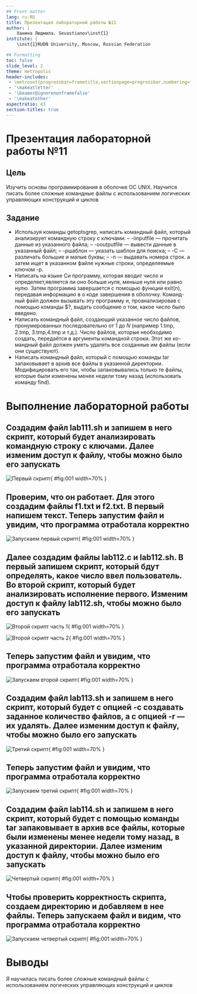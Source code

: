 ```yaml
---
## Front matter
lang: ru-RU
title: Презентация лабораторной работы №11
author: |
	Ханина Людмила. Sevastianov\inst{1}
institute: |
	\inst{1}RUDN University, Moscow, Russian Federation

## Formatting
toc: false
slide_level: 2
theme: metropolis
header-includes: 
 - \metroset{progressbar=frametitle,sectionpage=progressbar,numbering=fraction}
 - '\makeatletter'
 - '\beamer@ignorenonframefalse'
 - '\makeatother'
aspectratio: 43
section-titles: true
---
```


# Презентация лабораторной работы №11

## Цель

Изучить основы программирования в оболочке ОС UNIX. Научится писать более сложные командные файлы с использованием логических управляющих конструкций и циклов

## Задание

* Используя команды getoptsgrep, написать командный файл, который анализирует командную строку с ключами:
– -iinputfile — прочитать данные из указанного файла; 
– -ooutputfile — вывести данные в указанный файл;
– -pшаблон — указать шаблон для поиска;
– -C — различать большие и малые буквы;
– -n — выдавать номера строк.
а затем ищет в указанном файле нужные строки, определяемые ключом -p.
* Написать на языке Си программу, которая вводит число и определяет,является ли оно больше нуля, меньше нуля или равно нулю. Затем программа завершается с помощью функции exit(n), передавая информацию в о коде завершения в оболочку. Команд- ный файл должен вызывать эту программу и, проанализировав с помощью команды $?, выдать сообщение о том, какое число было введено.
* Написать командный файл, создающий указанное число файлов, пронумерованных последовательно от 1 до 𝑁 (например 1.tmp, 2.tmp, 3.tmp,4.tmp и т.д.). Число файлов, которые необходимо создать, передаётся в аргументы командной строки. Этот же ко- мандный файл должен уметь удалять все созданные им файлы (если они существуют).
* Написать командный файл, который с помощью команды tar запаковывает в архив все файлы в указанной директории. Модифицировать его так, чтобы запаковывались только те файлы, которые были изменены менее недели тому назад (использовать команду find).

# Выполнение лабораторной работы

## Cоздадим файл lab111.sh и запишем в него скрипт, который будет анализировать командную строку с ключами. Далее изменим доступ к файлу, чтобы можно было его запускать

![Первый скрипт](image/1.1.png){ #fig:001 width=70% }

## Проверим, что он работает. Для этого создадим файлы f1.txt и f2.txt. В первый напишем текст. Теперь запустим файл и увидим, что программа отработала корректно

![Запускаем первый скрипт](image/1.2.png){ #fig:001 width=70% }

## Далее создадим файлы lab112.c и lab112.sh. В первый запишем скрипт, который бдут определять, какое число ввел пользователь. Во второй скрипт, который будет анализировать исполнение первого. Изменим доступ к файлу lab112.sh, чтобы можно было его запускать

![Второй скрипт часть 1](image/2.1.png){ #fig:001 width=70% }

![Второй скрипт часть 2](image/2.2.png){ #fig:001 width=70% }

## Теперь запустим файл и увидим, что программа отработала корректно

![Запускаем второй скрипт](image/2.3.png){ #fig:001 width=70% }

## Cоздадим файл lab113.sh и запишем в него скрипт, который будет с опцией -c создавать заданное количество файлов, а с опцией -r — их удалять. Далее изменим доступ к файлу, чтобы можно было его запускать

![Третий скрипт](image/3.1.png){ #fig:001 width=70% }

## Теперь запустим файл и увидим, что программа отработала корректно

![Запускаем третий скрипт](image/3.2.png){ #fig:001 width=70% }

## Cоздадим файл lab114.sh и запишем в него скрипт, который будет с помощью команды tar запаковывает в архив все файлы, которые были изменены менее недели тому назад, в указанной директории. Далее изменим доступ к файлу, чтобы можно было его запускать

![Четвертый скрипт](image/4.1.png){ #fig:001 width=70% }

## Чтобы проверить корректность скрипта, создаем директорию и добавляем в нее файлы. Теперь запускаем файл и видим, что программа отработала корректно

![Запускаем четвертый скрипт](image/4.2.png){ #fig:001 width=70% }

# Выводы

Я научилась писать более сложные командный файлы с использованием логических управляющих конструкций и циклов
